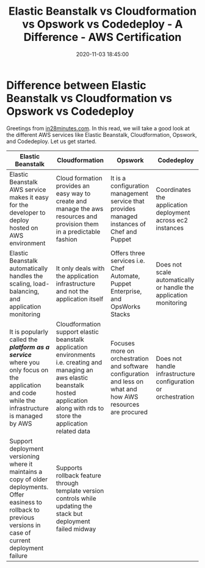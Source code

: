 ﻿---
layout:     post
title:      Elastic Beanstalk vs Cloudformation vs Opswork vs Codedeploy - A Difference - AWS Certification
date:       2020-11-03 18:45:00
summary:    Let's compare the different AWS services
categories:  AWS_CLOUD
permalink:  /aws-certification-elastic-beanstalk-cloud-formation-opswork-codedeploy-differences
---

# Difference between Elastic Beanstalk vs Cloudformation vs Opswork vs Codedeploy

Greetings from [in28minutes.com](https://courses.in28minutes.com/). In this read, we will take a good look at the different AWS services like Elastic Beanstalk, Cloudformation, Opswork, and Codedeploy. Let us get started.

| **Elastic Beanstalk** | **Cloudformation** | **Opswork** | **Codedeploy** |
|--|--|--|--|
| Elastic Beanstalk AWS service makes it easy for the developer to deploy hosted on AWS environment  | Cloud formation provides an easy way to create and manage the aws resources and provision them in a predictable fashion | It is a configuration management service that provides managed instances of Chef and Puppet | Coordinates the application deployment across ec2 instances |
| Elastic Beanstalk automatically handles the scaling, load-balancing, and application monitoring| It only deals with the application infrastructure and not the application itself | Offers three services i.e. Chef Automate, Puppet Enterprise, and OpsWorks Stacks | Does not scale automatically or handle the application monitoring |
| It is popularly called the ***platform as a service*** where you only focus on the application and code while the infrastructure is managed by AWS | Cloudformation support elastic beanstalk application environments i.e. creating and managing an aws elastic beanstalk hosted application along with rds to store the application related data | Focuses more on orchestration and software configuration and less on what and how AWS resources are procured | Does not handle infrastructure configuration or orchestration |
| Support deployment versioning where it maintains a copy of older deployments. Offer easiness to rollback to previous versions in case of current deployment failure | Supports rollback feature through template version controls while updating the stack but deployment failed midway |  |  |
